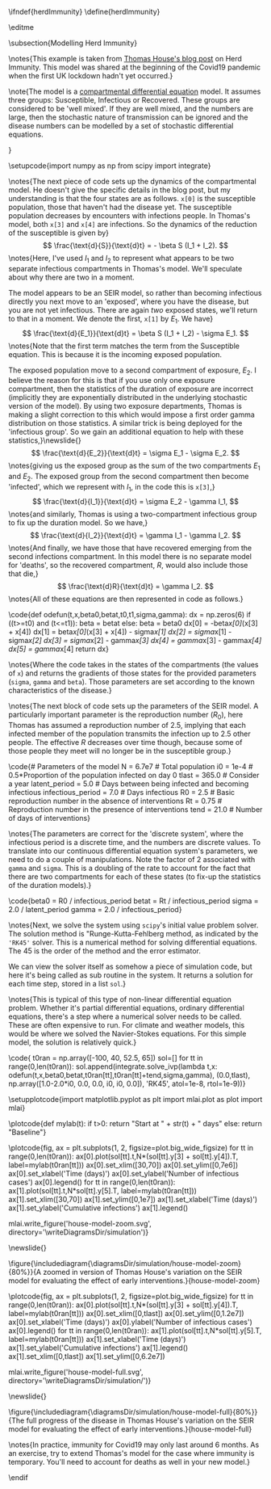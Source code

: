 \ifndef{herdImmunity}
\define{herdImmunity}

\editme

\subsection{Modelling Herd Immunity}

\notes{This example is taken from [Thomas House's blog post](https://personalpages.manchester.ac.uk/staff/thomas.house/blog/modelling-herd-immunity.html) on Herd Immunity. This model was shared at the beginning of the Covid19 pandemic when the first UK lockdown hadn't yet occurred.}



\note{The model is a [compartmental differential equation](https://en.wikipedia.org/wiki/Compartmental_models_in_epidemiology) model. It assumes three groups: Susceptible, Infectious or Recovered. These groups are considered to be 'well mixed'. If they are well mixed, and the numbers are large, then the stochastic nature of transmission can be ignored and the disease numbers can be modelled by a set of stochastic differential equations.

} 

\setupcode{import numpy as np
from scipy import integrate}

\notes{The next piece of code sets up the dynamics of the compartmental model. He doesn't give the specific details in the blog post, but my understanding is that the four states are as follows. `x[0]` is the susceptible population, those that haven't had the disease yet. The susceptible population decreases by encounters with infections people. In Thomas's model, both `x[3]` and `x[4]` are infections. So the dynamics of the reduction of the susceptible is given by}
$$
\frac{\text{d}{S}}{\text{d}t} = - \beta S (I_1 + I_2).
$$
\notes{Here, I've used $I_1$ and $I_2$ to represent what appears to be two separate infectious compartments in Thomas's model. We'll speculate about why there are two in a moment.

The model appears to be an SEIR model, so rather than becoming infectious directly you next move to an 'exposed', where you have the disease, but you are not yet infectious. There are again *two* exposed states, we'll return to that in a moment. We denote the first, `x[1]` by $E_1$. We have}
$$
\frac{\text{d}{E_1}}{\text{d}t} = \beta S (I_1 + I_2) - \sigma E_1.
$$
\notes{Note that the first term matches the term from the Susceptible equation. This is because it is the incoming exposed population.

The exposed population move to a second compartment of exposure, $E_2$. I believe the reason for this is that if you use only one exposure compartment, then the statistics of the duration of exposure are incorrect (implicitly they are exponentially distributed in the underlying stochastic version of the model). By using two exposure departments, Thomas is making a slight correction to this which would impose a first order gamma distribution on those statistics. A similar trick is being deployed for the 'infectious group'. So we gain an additional equation to help with these statistics,}\newslide{}
$$
\frac{\text{d}{E_2}}{\text{d}t} = \sigma E_1 - \sigma E_2.
$$
\notes{giving us the exposed group as the sum of the two compartments $E_1$ and $E_2$. The exposed group from the second compartment then become 'infected', which we represent with $I_1$, in the code this is `x[3]`,}
$$
\frac{\text{d}{I_1}}{\text{d}t} = \sigma E_2 - \gamma I_1,
$$
\notes{and similarly, Thomas is using a two-compartment infectious group to fix up the duration model. So we have,}
$$
\frac{\text{d}{I_2}}{\text{d}t} = \gamma I_1 - \gamma I_2.
$$
\notes{And finally, we have those that have recovered emerging from the second infections compartment. In this model there is no separate model for 'deaths', so the recovered compartment, $R$, would also include those that die,}
$$
\frac{\text{d}R}{\text{d}t} = \gamma I_2.
$$
\notes{All of these equations are then represented in code as follows.}

\code{def odefun(t,x,beta0,betat,t0,t1,sigma,gamma):
    dx = np.zeros(6)
    if ((t>=t0) and (t<=t1)):
        beta = betat
    else:
        beta = beta0
    dx[0] = -beta*x[0]*(x[3] + x[4])
    dx[1] = beta*x[0]*(x[3] + x[4]) - sigma*x[1]
    dx[2] = sigma*x[1] - sigma*x[2]
    dx[3] = sigma*x[2] - gamma*x[3]
    dx[4] = gamma*x[3] - gamma*x[4]
    dx[5] = gamma*x[4]
    return dx}

\notes{Where the code takes in the states of the compartments (the values of `x`) and returns the gradients of those states for the provided parameters (`sigma`, `gamma` and `beta`). Those parameters are set according to the known characteristics of the disease.}

\notes{The next block of code sets up the parameters of the SEIR model. A particularly important parameter is the reproduction number ($R_0$), here Thomas has assumed a reproduction number of 2.5, implying that each infected member of the population transmits the infection up to 2.5 other people. The effective $R$ decreases over time though, because some of those people they meet will no longer be in the susceptible group.}

\code{# Parameters of the model
N = 6.7e7 # Total population
i0 = 1e-4 # 0.5*Proportion of the population infected on day 0
tlast = 365.0 # Consider a year
latent_period = 5.0 # Days between being infected and becoming infectious
infectious_period = 7.0 # Days infectious
R0 = 2.5 # Basic reproduction number in the absence of interventions
Rt = 0.75 # Reproduction number in the presence of interventions
tend = 21.0 # Number of days of interventions}

\notes{The parameters are correct for the 'discrete system', where the infectious period is a discrete time, and the numbers are discrete values. To translate into our continuous differential equation system's parameters, we need to do a couple of manipulations. Note the factor of 2 associated with `gamma` and `sigma`. This is a doubling of the rate to account for the fact that there are two compartments for each of these states (to fix-up the statistics of the duration models).}

\code{beta0 = R0 / infectious_period
betat = Rt / infectious_period
sigma = 2.0 / latent_period
gamma = 2.0 / infectious_period}

\notes{Next, we solve the system using `scipy`'s initial value problem solver. The solution method is "Runge-Kutta-Fehlberg method, as indicated by the `'RK45'` solver. This is a numerical method for solving differential equations. The 45 is the order of the method and the error estimator.

We can view the solver itself as somehow a piece of simulation code, but here it's being called as sub routine in the system. It returns a solution for each time step, stored in a list `sol`.}

\notes{This is typical of this type of non-linear differential equation problem. Whether it's partial differential equations, ordinary differential equations, there's a step where a numerical solver needs to be called. These are often expensive to run. For climate and weather models, this would be where we solved the Navier-Stokes equations. For this simple model, the solution is relatively quick.}

\code{
t0ran = np.array([-100, 40, 52.5, 65])
sol=[]
for tt in range(0,len(t0ran)):
    sol.append(integrate.solve_ivp(lambda t,x: odefun(t,x,beta0,betat,t0ran[tt],t0ran[tt]+tend,sigma,gamma),
                              (0.0,tlast),
                              np.array([1.0-2.0*i0, 0.0, 0.0, i0, i0, 0.0]),
                              'RK45',
                              atol=1e-8,
                              rtol=1e-9))}


\setupplotcode{import matplotlib.pyplot as plt
import mlai.plot as plot
import mlai}

\plotcode{def mylab(t):
    if t>0:
        return "Start at " + str(t) + " days"
    else:
        return "Baseline"}


\plotcode{fig, ax = plt.subplots(1, 2, figsize=plot.big_wide_figsize)
for tt in range(0,len(t0ran)):
    ax[0].plot(sol[tt].t,N*(sol[tt].y[3] + sol[tt].y[4]).T, label=mylab(t0ran[tt]))
ax[0].set_xlim([30,70])
ax[0].set_ylim([0,7e6])
ax[0].set_xlabel('Time (days)')
ax[0].set_ylabel('Number of infectious cases')
ax[0].legend()
for tt in range(0,len(t0ran)):
    ax[1].plot(sol[tt].t,N*sol[tt].y[5].T, label=mylab(t0ran[tt]))
ax[1].set_xlim([30,70])
ax[1].set_ylim([0,1e7])
ax[1].set_xlabel('Time (days)')
ax[1].set_ylabel('Cumulative infections')
ax[1].legend()

mlai.write_figure('house-model-zoom.svg', directory='\writeDiagramsDir/simulation')}

\newslide{}

\figure{\includediagram{\diagramsDir/simulation/house-model-zoom}{80%}}{A zoomed in version of Thomas House's variation on the SEIR model for evaluating the effect of early interventions.}{house-model-zoom}

\plotcode{fig, ax = plt.subplots(1, 2, figsize=plot.big_wide_figsize)
for tt in range(0,len(t0ran)):
    ax[0].plot(sol[tt].t,N*(sol[tt].y[3] + sol[tt].y[4]).T, label=mylab(t0ran[tt]))
ax[0].set_xlim([0,tlast])
ax[0].set_ylim([0,1.2e7])
ax[0].set_xlabel('Time (days)')
ax[0].ylabel('Number of infectious cases')
ax[0].legend()
for tt in range(0,len(t0ran)):
    ax[1].plot(sol[tt].t,N*sol[tt].y[5].T, label=mylab(t0ran[tt]))
ax[1].set_xlabel('Time (days)')
ax[1].set_ylabel('Cumulative infections')
ax[1].legend()
ax[1].set_xlim([0,tlast])
ax[1].set_ylim([0,6.2e7])

mlai.write_figure('house-model-full.svg', directory='\writeDiagramsDir/simulation/')}

\newslide{}

\figure{\includediagram{\diagramsDir/simulation/house-model-full}{80%}}{The full progress of the disease in Thomas House's variation on the SEIR model for evaluating the effect of early interventions.}{house-model-full}

\notes{In practice, immunity for Covid19 may only last around 6 months. As an exercise, try to extend Thomas's model for the case where immunity is temporary. You'll need to account for deaths as well in your new model.}

\endif

